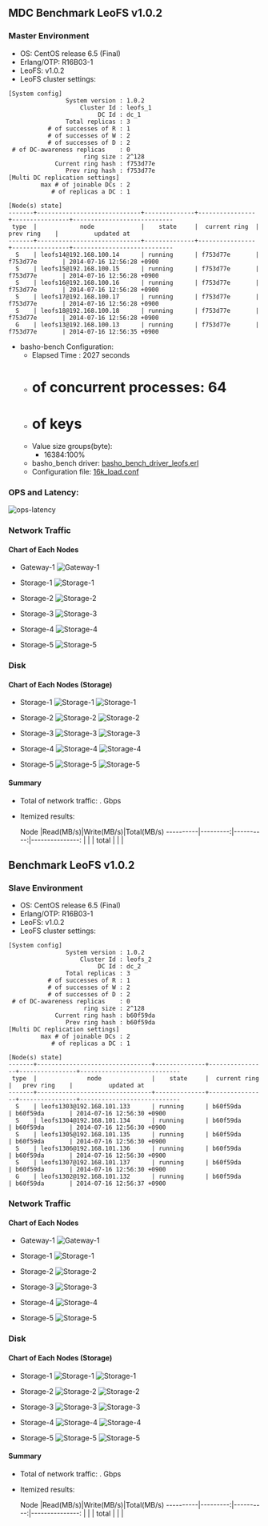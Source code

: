 ## MDC Benchmark LeoFS v1.0.2

### Master Environment

* OS: CentOS release 6.5 (Final)
* Erlang/OTP: R16B03-1
* LeoFS: v1.0.2
* LeoFS cluster settings:

```
[System config]
                System version : 1.0.2
                    Cluster Id : leofs_1
                         DC Id : dc_1
                Total replicas : 3
           # of successes of R : 1
           # of successes of W : 2
           # of successes of D : 2
 # of DC-awareness replicas    : 0
                     ring size : 2^128
             Current ring hash : f753d77e
                Prev ring hash : f753d77e
[Multi DC replication settings]
         max # of joinable DCs : 2
            # of replicas a DC : 1

[Node(s) state]
-------+-----------------------------+--------------+----------------+----------------+----------------------------
 type  |            node             |    state     |  current ring  |   prev ring    |          updated at         
-------+-----------------------------+--------------+----------------+----------------+----------------------------
  S    | leofs14@192.168.100.14      | running      | f753d77e       | f753d77e       | 2014-07-16 12:56:28 +0900
  S    | leofs15@192.168.100.15      | running      | f753d77e       | f753d77e       | 2014-07-16 12:56:28 +0900
  S    | leofs16@192.168.100.16      | running      | f753d77e       | f753d77e       | 2014-07-16 12:56:28 +0900
  S    | leofs17@192.168.100.17      | running      | f753d77e       | f753d77e       | 2014-07-16 12:56:28 +0900
  S    | leofs18@192.168.100.18      | running      | f753d77e       | f753d77e       | 2014-07-16 12:56:28 +0900
  G    | leofs13@192.168.100.13      | running      | f753d77e       | f753d77e       | 2014-07-16 12:56:35 +0900

```

* basho-bench Configuration:
    * Elapsed Time : 2027 seconds
    * # of concurrent processes: 64
    * # of keys
    * Value size groups(byte):
        * 16384:100%
    * basho_bench driver: [basho_bench_driver_leofs.erl](https://github.com/leo-project/leofs/blob/develop/test/src/basho_bench_driver_leofs.erl)
    * Configuration file: [16k_load.conf](tests/16k_load/20140716_125642/16k_load.conf)

### OPS and Latency:

![ops-latency](tests/16k_load/20140716_125642/summary.png)

### Network Traffic
#### Chart of Each Nodes

* Gateway-1
![Gateway-1](tests/16k_load/leofs13_20140716_125641/sar_1_20140716_125641_p1p1-if1.png)

* Storage-1
![Storage-1](tests/16k_load/leofs14_20140716_125641/sar_3_20140716_125641_p1p1-if1.png)

* Storage-2
![Storage-2](tests/16k_load/leofs15_20140716_125641/sar_3_20140716_125641_p1p1-if1.png)

* Storage-3
![Storage-3](tests/16k_load/leofs16_20140716_125641/sar_3_20140716_125641_p1p1-if1.png)

* Storage-4
![Storage-4](tests/16k_load/leofs17_20140716_125641/sar_3_20140716_125641_p1p1-if1.png)

* Storage-5
![Storage-5](tests/16k_load/leofs18_20140716_125641/sar_2_20140716_125641_p1p1-if1.png)


### Disk
#### Chart of Each Nodes (Storage)

* Storage-1
![Storage-1](tests/16k_load/leofs14_20140716_125641/sar_3_20140716_125641_dev8-16-t1.png)
![Storage-1](tests/16k_load/leofs14_20140716_125641/sar_3_20140716_125641_dev8-16-t2.png)

* Storage-2
![Storage-2](tests/16k_load/leofs15_20140716_125641/sar_3_20140716_125641_dev8-16-t1.png)
![Storage-2](tests/16k_load/leofs15_20140716_125641/sar_3_20140716_125641_dev8-16-t2.png)

* Storage-3
![Storage-3](tests/16k_load/leofs16_20140716_125641/sar_3_20140716_125641_dev8-16-t1.png)
![Storage-3](tests/16k_load/leofs16_20140716_125641/sar_3_20140716_125641_dev8-16-t2.png)

* Storage-4
![Storage-4](tests/16k_load/leofs17_20140716_125641/sar_3_20140716_125641_dev8-16-t1.png)
![Storage-4](tests/16k_load/leofs17_20140716_125641/sar_3_20140716_125641_dev8-16-t2.png)

* Storage-5
![Storage-5](tests/16k_load/leofs18_20140716_125641/sar_2_20140716_125641_dev8-16-t1.png)
![Storage-5](tests/16k_load/leofs18_20140716_125641/sar_2_20140716_125641_dev8-16-t2.png)


#### Summary

* Total of network traffic:  .  Gbps
* Itemized results:

   Node   |Read(MB/s)|Write(MB/s)|Total(MB/s)
----------|---------:|----------:|---------------:
          |          |           |
total     |          |           |

## Benchmark LeoFS v1.0.2

### Slave Environment

* OS: CentOS release 6.5 (Final)
* Erlang/OTP: R16B03-1
* LeoFS: v1.0.2
* LeoFS cluster settings:

```
[System config]
                System version : 1.0.2
                    Cluster Id : leofs_2
                         DC Id : dc_2
                Total replicas : 3
           # of successes of R : 1
           # of successes of W : 2
           # of successes of D : 2
 # of DC-awareness replicas    : 0
                     ring size : 2^128
             Current ring hash : b60f59da
                Prev ring hash : b60f59da
[Multi DC replication settings]
         max # of joinable DCs : 2
            # of replicas a DC : 1

[Node(s) state]
-------+--------------------------------+--------------+----------------+----------------+----------------------------
 type  |              node              |    state     |  current ring  |   prev ring    |          updated at         
-------+--------------------------------+--------------+----------------+----------------+----------------------------
  S    | leofs1303@192.168.101.133      | running      | b60f59da       | b60f59da       | 2014-07-16 12:56:30 +0900
  S    | leofs1304@192.168.101.134      | running      | b60f59da       | b60f59da       | 2014-07-16 12:56:30 +0900
  S    | leofs1305@192.168.101.135      | running      | b60f59da       | b60f59da       | 2014-07-16 12:56:30 +0900
  S    | leofs1306@192.168.101.136      | running      | b60f59da       | b60f59da       | 2014-07-16 12:56:30 +0900
  S    | leofs1307@192.168.101.137      | running      | b60f59da       | b60f59da       | 2014-07-16 12:56:30 +0900
  G    | leofs1302@192.168.101.132      | running      | b60f59da       | b60f59da       | 2014-07-16 12:56:37 +0900

```

### Network Traffic
#### Chart of Each Nodes

* Gateway-1
![Gateway-1](tests/16k_load/leofs1302_20140716_125641/sar_1_20140716_125641_eth0-if1.png)

* Storage-1
![Storage-1](tests/16k_load/leofs1303_20140716_125641/sar_1_20140716_125641_eth0-if1.png)

* Storage-2
![Storage-2](tests/16k_load/leofs1304_20140716_125641/sar_1_20140716_125641_eth0-if1.png)

* Storage-3
![Storage-3](tests/16k_load/leofs1305_20140716_125641/sar_1_20140716_125641_eth0-if1.png)

* Storage-4
![Storage-4](tests/16k_load/leofs1306_20140716_125641/sar_1_20140716_125641_eth0-if1.png)

* Storage-5
![Storage-5](tests/16k_load/leofs1307_20140716_125641/sar_1_20140716_125641_eth0-if1.png)


### Disk
#### Chart of Each Nodes (Storage)

* Storage-1
![Storage-1](tests/16k_load/leofs1303_20140716_125641/sar_1_20140716_125641_dev8-0-t1.png)
![Storage-1](tests/16k_load/leofs1303_20140716_125641/sar_1_20140716_125641_dev8-0-t2.png)

* Storage-2
![Storage-2](tests/16k_load/leofs1304_20140716_125641/sar_1_20140716_125641_dev8-0-t1.png)
![Storage-2](tests/16k_load/leofs1304_20140716_125641/sar_1_20140716_125641_dev8-0-t2.png)

* Storage-3
![Storage-3](tests/16k_load/leofs1305_20140716_125641/sar_1_20140716_125641_dev8-0-t1.png)
![Storage-3](tests/16k_load/leofs1305_20140716_125641/sar_1_20140716_125641_dev8-0-t2.png)

* Storage-4
![Storage-4](tests/16k_load/leofs1306_20140716_125641/sar_1_20140716_125641_dev8-0-t1.png)
![Storage-4](tests/16k_load/leofs1306_20140716_125641/sar_1_20140716_125641_dev8-0-t2.png)

* Storage-5
![Storage-5](tests/16k_load/leofs1307_20140716_125641/sar_1_20140716_125641_dev8-0-t1.png)
![Storage-5](tests/16k_load/leofs1307_20140716_125641/sar_1_20140716_125641_dev8-0-t2.png)


#### Summary

* Total of network traffic:  .  Gbps
* Itemized results:

   Node   |Read(MB/s)|Write(MB/s)|Total(MB/s)
----------|---------:|----------:|---------------:
          |          |           |
total     |          |           |
